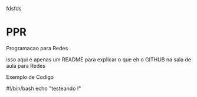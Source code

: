 fdsfds

# PPR
Programacao para Redes

isso aqui é apenas um README para explicar o que eh o GITHUB na sala de aula para Redes

Exemplo de Codigo

#!/bin/bash
echo "testeando !"
